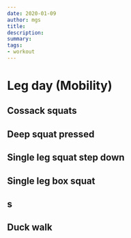 ```yaml
---
date: 2020-01-09
author: mgs
title: 
description: 
summary: 
tags: 
- workout
---
```

# Leg day (Mobility)
## Cossack squats
## Deep squat pressed
## Single leg squat step down
## Single leg box squat
## s
## Duck walk


<!--stackedit_data:
eyJoaXN0b3J5IjpbLTEyMjQwOTU3ODYsMTY2NDgxNzgyMl19
-->